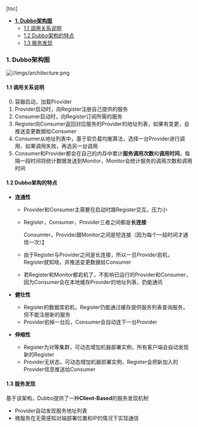 [toc]

- [**1. Dubbo架构图**](#1-dubbo架构图)
  - [1.1 调用关系说明](#11-调用关系说明)
  - [1.2 Dubbo架构的特点](#12-dubbo架构的特点)
  - [1.3 服务发现](#13-服务发现)
### **1. Dubbo架构图**

![//imgs/architecture.png](https://dubbo.apache.org/imgs/architecture.png)

#### 1.1 调用关系说明

0. 容器启动，加载Provider
1. Provider启动时，向Register注册自己提供的服务
2. Consumer启动时，向Register订阅所需的服务
3. Register向Consumer返回对应服务的Provider的地址列表，如果有变更，会推送变更数据给Consumer
4. Consumer从地址列表中，基于软负载均衡算法，选择一台Provider进行调用，如果调用失败，再选另一台调用
5. Consumer和Provider都会在自己的内存中累计**服务调用次数**和**调用时间**，每隔一段时间将统计数据发送到Monitor，Monitor会统计服务的调用次数和调用时间

#### 1.2 Dubbo架构的特点

* **连通性**

  * Provider和Consumer主需要在启动时跟Register交互，压力小

  * Register，Consumer，Provider三者之间都是**长连接**

    Consumter，Provider跟Monitor之间是短连接（因为每个一段时间才通信一次）】

  * 由于Register与Provider之间是长连接，所以一旦Provider宕机，Register就知晓，并推送变更数据给Consumer

  * 若Register和Monitor都宕机了，不影响已运行的Provider和Consumer，因为Consumer会在本地缓存Provider的地址列表，扔能通讯

* **健壮性**

  * Register的数据库宕机，Register仍能通过缓存提供服务列表查询服务，但不能注册新的服务
  * Provider宕掉一台后，Consumer会自动连下一台Provider

* **伸缩性**

  * Register为对等集群，可动态增加机器部署实例，所有客户端会自动发现新的Register
  * Provider无状态，可动态增加机器部署实例，Register会把新加入的Provider信息推送给Consumer

#### 1.3 服务发现

基于该架构，Dubbo提供了一种**Client-Based**的服务发现机制

* Provider自动发现服务地址列表
* 微服务在无需感知对端部署位置和IP的情况下实现通信







